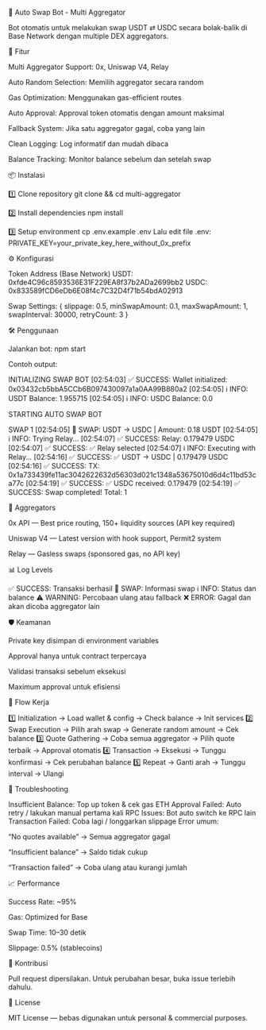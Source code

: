 🤖 Auto Swap Bot - Multi Aggregator

Bot otomatis untuk melakukan swap USDT ⇄ USDC secara bolak-balik di Base Network dengan multiple DEX aggregators.

🚀 Fitur

Multi Aggregator Support: 0x, Uniswap V4, Relay

Auto Random Selection: Memilih aggregator secara random

Gas Optimization: Menggunakan gas-efficient routes

Auto Approval: Approval token otomatis dengan amount maksimal

Fallback System: Jika satu aggregator gagal, coba yang lain

Clean Logging: Log informatif dan mudah dibaca

Balance Tracking: Monitor balance sebelum dan setelah swap

📦 Instalasi

1️⃣ Clone repository
git clone <repository-url> && cd multi-aggregator

2️⃣ Install dependencies
npm install

3️⃣ Setup environment
cp .env.example .env
Lalu edit file .env:
PRIVATE_KEY=your_private_key_here_without_0x_prefix

⚙️ Konfigurasi

Token Address (Base Network)
USDT: 0xfde4C96c8593536E31F229EA8f37b2ADa2699bb2
USDC: 0x833589fCD6eDb6E08f4c7C32D4f71b54bdA02913

Swap Settings:
{ slippage: 0.5, minSwapAmount: 0.1, maxSwapAmount: 1, swapInterval: 30000, retryCount: 3 }

🛠️ Penggunaan

Jalankan bot:
npm start

Contoh output:

INITIALIZING SWAP BOT
[02:54:03] ✅ SUCCESS: Wallet initialized: 0x03432cb5bbA5CCb6B097430097a1a0AA99B880a2
[02:54:05] ℹ️ INFO: USDT Balance: 1.955715
[02:54:05] ℹ️ INFO: USDC Balance: 0.0

STARTING AUTO SWAP BOT

SWAP 1
[02:54:05] 🔄 SWAP: USDT → USDC | Amount: 0.18 USDT
[02:54:05] ℹ️ INFO: Trying Relay...
[02:54:07] ✅ SUCCESS: Relay: 0.179479 USDC
[02:54:07] ✅ SUCCESS: ✅ Relay selected
[02:54:07] ℹ️ INFO: Executing with Relay...
[02:54:16] ✅ SUCCESS: ✅ USDT → USDC | 0.179479 USDC
[02:54:16] ✅ SUCCESS: TX: 0x1a733439fe11ac3042622632d56303d021c1348a53675010d6d4c11bd53ca77c
[02:54:19] ✅ SUCCESS: ✅ USDC received: 0.179479
[02:54:19] ✅ SUCCESS: Swap completed! Total: 1

🔧 Aggregators

0x API — Best price routing, 150+ liquidity sources (API key required)

Uniswap V4 — Latest version with hook support, Permit2 system

Relay — Gasless swaps (sponsored gas, no API key)

📊 Log Levels

✅ SUCCESS: Transaksi berhasil
🔄 SWAP: Informasi swap
ℹ️ INFO: Status dan balance
⚠️ WARNING: Percobaan ulang atau fallback
❌ ERROR: Gagal dan akan dicoba aggregator lain

🛡️ Keamanan

Private key disimpan di environment variables

Approval hanya untuk contract terpercaya

Validasi transaksi sebelum eksekusi

Maximum approval untuk efisiensi

🔄 Flow Kerja

1️⃣ Initialization → Load wallet & config → Check balance → Init services
2️⃣ Swap Execution → Pilih arah swap → Generate random amount → Cek balance
3️⃣ Quote Gathering → Coba semua aggregator → Pilih quote terbaik → Approval otomatis
4️⃣ Transaction → Eksekusi → Tunggu konfirmasi → Cek perubahan balance
5️⃣ Repeat → Ganti arah → Tunggu interval → Ulangi

🐛 Troubleshooting

Insufficient Balance: Top up token & cek gas ETH
Approval Failed: Auto retry / lakukan manual pertama kali
RPC Issues: Bot auto switch ke RPC lain
Transaction Failed: Coba lagi / longgarkan slippage
Error umum:

“No quotes available” → Semua aggregator gagal

“Insufficient balance” → Saldo tidak cukup

“Transaction failed” → Coba ulang atau kurangi jumlah

📈 Performance

Success Rate: ~95%

Gas: Optimized for Base

Swap Time: 10–30 detik

Slippage: 0.5% (stablecoins)

🤝 Kontribusi

Pull request dipersilakan. Untuk perubahan besar, buka issue terlebih dahulu.

📄 License

MIT License — bebas digunakan untuk personal & commercial purposes.